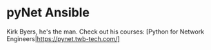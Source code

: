 # pyNet Ansible


Kirk Byers, he's the man. Check out his courses:
[Python for Network Engineers|https://pynet.twb-tech.com/]

